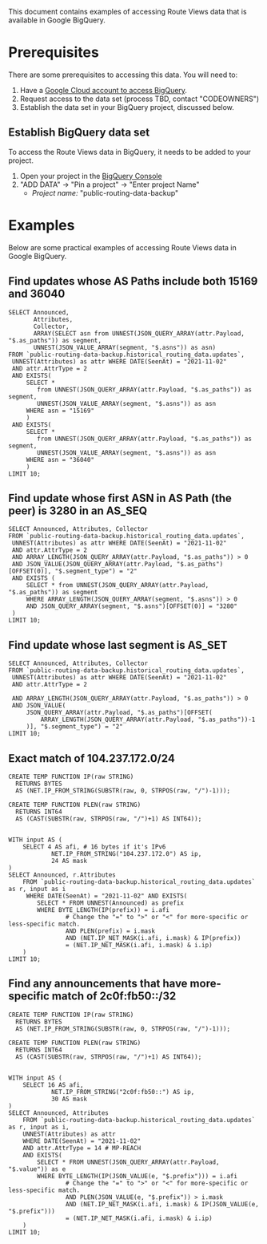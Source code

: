 This document contains examples of accessing Route Views data that is available
in Google BigQuery.

# Prerequisites

There are some prerequisites to accessing this data.
You will need to:

1. Have a [Google Cloud account to access BigQuery](https://cloud.google.com/bigquery).
2. Request access to the data set (process TBD, contact "CODEOWNERS")
3. Establish the data set in your BigQuery project, discussed below.

## Establish BigQuery data set 

To access the Route Views data in BigQuery, it needs to be added to your project.

1. Open your project in the [BigQuery Console](https://console.cloud.google.com/bigquery)
2. "ADD DATA" -> "Pin a project" -> "Enter project Name" 
    * *Project name:* "public-routing-data-backup"

# Examples

Below are some practical examples of accessing Route Views data in Google BigQuery.

## Find updates whose AS Paths include both 15169 and 36040

    SELECT Announced,
           Attributes,
           Collector,
           ARRAY(SELECT asn from UNNEST(JSON_QUERY_ARRAY(attr.Payload, "$.as_paths")) as segment,
           UNNEST(JSON_VALUE_ARRAY(segment, "$.asns")) as asn)
    FROM `public-routing-data-backup.historical_routing_data.updates`,
     UNNEST(Attributes) as attr WHERE DATE(SeenAt) = "2021-11-02"
     AND attr.AttrType = 2
     AND EXISTS(
         SELECT *
            from UNNEST(JSON_QUERY_ARRAY(attr.Payload, "$.as_paths")) as segment,
            UNNEST(JSON_VALUE_ARRAY(segment, "$.asns")) as asn
         WHERE asn = "15169"
         )
     AND EXISTS(
         SELECT *
            from UNNEST(JSON_QUERY_ARRAY(attr.Payload, "$.as_paths")) as segment,
            UNNEST(JSON_VALUE_ARRAY(segment, "$.asns")) as asn
         WHERE asn = "36040"
         )
    LIMIT 10;

## Find update whose first ASN in AS Path (the peer) is 3280 in an AS_SEQ

    SELECT Announced, Attributes, Collector
    FROM `public-routing-data-backup.historical_routing_data.updates`,
     UNNEST(Attributes) as attr WHERE DATE(SeenAt) = "2021-11-02"
     AND attr.AttrType = 2
     AND ARRAY_LENGTH(JSON_QUERY_ARRAY(attr.Payload, "$.as_paths")) > 0
     AND JSON_VALUE(JSON_QUERY_ARRAY(attr.Payload, "$.as_paths")[OFFSET(0)], "$.segment_type") = "2"
     AND EXISTS (
         SELECT * from UNNEST(JSON_QUERY_ARRAY(attr.Payload, "$.as_paths")) as segment
         WHERE ARRAY_LENGTH(JSON_QUERY_ARRAY(segment, "$.asns")) > 0
         AND JSON_QUERY_ARRAY(segment, "$.asns")[OFFSET(0)] = "3280"
     )
    LIMIT 10;

## Find update whose last segment is AS_SET

    SELECT Announced, Attributes, Collector
    FROM `public-routing-data-backup.historical_routing_data.updates`,
     UNNEST(Attributes) as attr WHERE DATE(SeenAt) = "2021-11-02"
     AND attr.AttrType = 2

     AND ARRAY_LENGTH(JSON_QUERY_ARRAY(attr.Payload, "$.as_paths")) > 0
     AND JSON_VALUE(
         JSON_QUERY_ARRAY(attr.Payload, "$.as_paths")[OFFSET(
             ARRAY_LENGTH(JSON_QUERY_ARRAY(attr.Payload, "$.as_paths"))-1
         )], "$.segment_type") = "2"
    LIMIT 10;

## Exact match of 104.237.172.0/24

    CREATE TEMP FUNCTION IP(raw STRING)
      RETURNS BYTES
      AS (NET.IP_FROM_STRING(SUBSTR(raw, 0, STRPOS(raw, "/")-1)));

    CREATE TEMP FUNCTION PLEN(raw STRING)
      RETURNS INT64
      AS (CAST(SUBSTR(raw, STRPOS(raw, "/")+1) AS INT64));


    WITH input AS (
        SELECT 4 AS afi, # 16 bytes if it's IPv6
                NET.IP_FROM_STRING("104.237.172.0") AS ip,
                24 AS mask
    )
    SELECT Announced, r.Attributes
        FROM `public-routing-data-backup.historical_routing_data.updates` as r, input as i
         WHERE DATE(SeenAt) = "2021-11-02" AND EXISTS(
            SELECT * FROM UNNEST(Announced) as prefix
            WHERE BYTE_LENGTH(IP(prefix)) = i.afi
                    # Change the "=" to ">" or "<" for more-specific or less-specific match.
                    AND PLEN(prefix) = i.mask
                    AND (NET.IP_NET_MASK(i.afi, i.mask) & IP(prefix))
                    = (NET.IP_NET_MASK(i.afi, i.mask) & i.ip)
        )
    LIMIT 10;

## Find any announcements that have more-specific match of 2c0f:fb50::/32

    CREATE TEMP FUNCTION IP(raw STRING)
      RETURNS BYTES
      AS (NET.IP_FROM_STRING(SUBSTR(raw, 0, STRPOS(raw, "/")-1)));

    CREATE TEMP FUNCTION PLEN(raw STRING)
      RETURNS INT64
      AS (CAST(SUBSTR(raw, STRPOS(raw, "/")+1) AS INT64));


    WITH input AS (
        SELECT 16 AS afi,
                NET.IP_FROM_STRING("2c0f:fb50::") AS ip,
                30 AS mask
    )
    SELECT Announced, Attributes
        FROM `public-routing-data-backup.historical_routing_data.updates` as r, input as i,
        UNNEST(Attributes) as attr
        WHERE DATE(SeenAt) = "2021-11-02"
        AND attr.AttrType = 14 # MP-REACH
        AND EXISTS(
            SELECT * FROM UNNEST(JSON_QUERY_ARRAY(attr.Payload, "$.value")) as e
            WHERE BYTE_LENGTH(IP(JSON_VALUE(e, "$.prefix"))) = i.afi
                    # Change the "=" to ">" or "<" for more-specific or less-specific match.
                    AND PLEN(JSON_VALUE(e, "$.prefix")) > i.mask
                    AND (NET.IP_NET_MASK(i.afi, i.mask) & IP(JSON_VALUE(e, "$.prefix")))
                    = (NET.IP_NET_MASK(i.afi, i.mask) & i.ip)
        )
    LIMIT 10;

